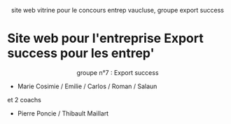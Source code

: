 <p align="center">
site web vitrine pour le concours entrep vaucluse, groupe export success

# Site web pour l'entreprise Export success pour les entrep'
<p align="center">
groupe n°7 : Export success

- Marie Cosimie / Emilie / Carlos / Roman / Salaun

et 2 coachs

- Pierre Poncie / Thibault Maillart

